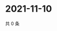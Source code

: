 # 2021-11-10

共 0 条

<!-- BEGIN WEIBO -->
<!-- 最后更新时间 Wed Nov 10 2021 13:12:08 GMT+0800 (China Standard Time) -->

<!-- END WEIBO -->
